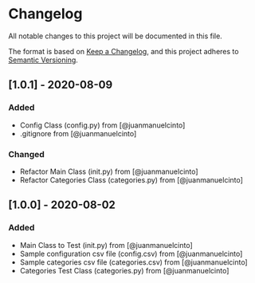 # Changelog

All notable changes to this project will be documented in this file.

The format is based on [Keep a Changelog](https://keepachangelog.com/en/1.0.0/),
and this project adheres to [Semantic Versioning](https://semver.org/spec/v2.0.0.html).

## [1.0.1] - 2020-08-09

### Added
- Config Class (config.py) from [@juanmanuelcinto]
- .gitignore from [@juanmanuelcinto]

### Changed
- Refactor Main Class (init.py) from [@juanmanuelcinto]
- Refactor Categories Class (categories.py) from [@juanmanuelcinto]

## [1.0.0] - 2020-08-02

### Added

- Main Class to Test (init.py) from [@juanmanuelcinto]
- Sample configuration csv file (config.csv) from [@juanmanuelcinto]
- Sample categories csv file (categories.csv) from [@juanmanuelcinto]
- Categories Test Class (categories.py) from [@juanmanuelcinto]
